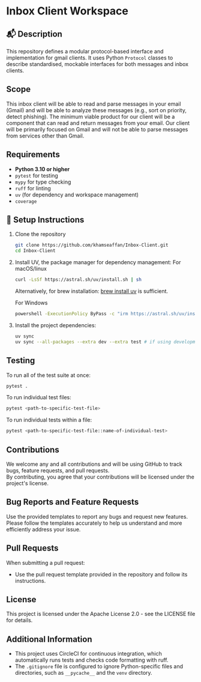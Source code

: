 # Inbox Client Workspace

## 📬 Description

This repository defines a modular protocol-based interface and implementation for gmail clients. It uses Python `Protocol` classes to describe standardised, mockable interfaces for both messages and inbox clients.

## Scope

This inbox client will be able to read and parse messages in your email (Gmail) and will be able to analyze these messages (e.g., sort on priority, detect phishing). The minimum viable product for our client will be a component that can read and return messages from your email. Our client will be primarily focused on Gmail and will not be able to parse messages from services other than Gmail.

## Requirements

- **Python 3.10 or higher**
- `pytest` for testing
- `mypy` for type checking
- `ruff` for linting
- `uv` (for dependency and workspace management)
- `coverage`

## 🚀 Setup Instructions

1. Clone the repository  
   ```bash
   git clone https://github.com/khamseaffan/Inbox-Client.git
   cd Inbox-Client

2. Install UV, the package manager for dependency management:
   For macOS/linux

   ```bash
   curl -LsSf https://astral.sh/uv/install.sh | sh
   ```

   Alternatively, for brew installation: [brew install uv](https://formulae.brew.sh/formula/uv) is sufficient.

   For Windows

   ```bash
   powershell -ExecutionPolicy ByPass -c "irm https://astral.sh/uv/install.ps1 | iex"
   ```

3. Install the project dependencies:
   ```bash
   uv sync
   uv sync --all-packages --extra dev --extra test # if using development build
   ```

## Testing
To run all of the test suite at once:  
```bash
pytest .
   ```  
To run individual test files:  
```bash
pytest <path-to-specific-test-file>
   ```  
To run individual tests within a file:  
```bash
pytest <path-to-specific-test-file::name-of-individual-test>
   ```  

## Contributions

We welcome any and all contributions and will be using GitHub to track bugs, feature requests, and pull requests.  
By contributing, you agree that your contributions will be licensed under the project's license.

## Bug Reports and Feature Requests

Use the provided templates to report any bugs and request new features. Please follow the templates accurately to help us understand and more efficiently address your issue.

## Pull Requests

When submitting a pull request:

- Use the pull request template provided in the repository and follow its instructions.

## License

This project is licensed under the Apache License 2.0 - see the LICENSE file for details.

## Additional Information

- This project uses CircleCI for continuous integration, which automatically runs tests and checks code formatting with ruff.
- The `.gitignore` file is configured to ignore Python-specific files and directories, such as `__pycache__` and the `venv` directory.
